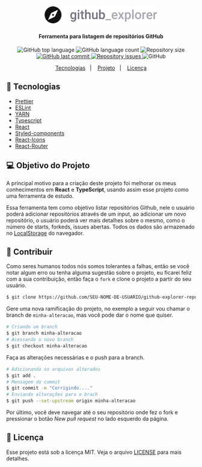 <h1 align="center">
  <img alt="Github Explorer" title="Github Explorer" src=".github/logo.svg" width="300px" />
</h1>

<h4 align = "center">
  Ferramenta para listagem de repositórios GitHub
</h4>

<p align="center">
  <img alt="GitHub top language" src="https://img.shields.io/github/languages/top/leeonardovargas/github-explorer-repositories.svg">

  <img alt="GitHub language count" src="https://img.shields.io/github/languages/count/leeonardovargas/github-explorer-repositories.svg">

  <img alt="Repository size" src="https://img.shields.io/github/repo-size/leeonardovargas/github-explorer-repositories.svg">

  <a href="https://github.com/leeonardovargas/gobarber/commits/master">
    <img alt="GitHub last commit" src="https://img.shields.io/github/last-commit/leeonardovargas/github-explorer-repositories.svg">
  </a>

  <a href="https://github.com/leeonardovargas/gobarber/issues">
    <img alt="Repository issues" src="https://img.shields.io/github/issues/leeonardovargas/github-explorer-repositories.svg">
  </a>

  <img alt="GitHub" src="https://img.shields.io/github/license/leeonardovargas/github-explorer-repositories.svg">
</p>

<p align="center">
  <a href="#rocket-tecnologias">Tecnologias</a>&nbsp;&nbsp;&nbsp;|&nbsp;&nbsp;&nbsp;
  <a href="#-projeto">Projeto</a>&nbsp;&nbsp;&nbsp;|&nbsp;&nbsp;&nbsp;
  <a href="#-licença">Licença</a>
</p>

## :rocket: Tecnologias

-  [Prettier](https://prettier.io/)
-  [ESLint](https://eslint.org/)
-  [YARN](https://yarnpkg.com/)
-  [Typescript](https://www.typescriptlang.org/)
-  [React](https://pt-br.reactjs.org/)
-  [Styled-components](https://www.styled-components.com/)
-  [React-Icons](https://react-icons.netlify.com/)
-  [React-Router](https://reacttraining.com/react-router/web/guides/quick-start)

## 💻 Objetivo do Projeto

A principal motivo para a criação deste projeto foi melhorar os meus conhecimentos em **React** e **TypeScript**, usando
assim esse projeto como uma ferramenta de estudo.

Essa ferramenta tem como objetivo listar repositórios Github, nele o usuário poderá adicionar repositórios através de um input, ao adicionar um novo repositório, o usuário poderá ver mais detalhes sobre o mesmo, como o número de starts, forkeds, issues abertas. Todos os dados são armazenado no [LocalStorage](https://javascript.info/localstorage) do navegador.

## :muscle: Contribuir

Como seres humanos todos nós somos tolerantes a falhas, então se você notar algum erro ou tenha alguma sugestão sobre o projeto, eu ficarei feliz com a sua contribuição, então faça o `fork` e clone o projeto a partir do seu usuário.

```bash
$ git clone https://github.com/SEU-NOME-DE-USUARIO/github-explorer-repositories.git
```
Gere uma nova ramificação do projeto, no exemplo a seguir vou chamar o branch de `minha-alteracao`, mas você pode dar o nome que quiser.

```bash
# Criando um branch
$ git branch minha-alteracao
# Acessando o novo branch
$ git checkout minha-alteracao
```

Faça as alterações necessárias e o push para a branch.

```bash
# Adicionando os arquivos alterados
$ git add .
# Mensagem do commit
$ git commit -m "Corrigindo...."
# Enviando alterações para o brach
$ git push --set-upstream origin minha-alteracao
```
Por último, você deve navegar até o seu repositório onde fez o fork e pressionar o botão *New pull request* no lado esquerdo da página.

## 📝 Licença

Esse projeto está sob a licença MIT. Veja o arquivo [LICENSE](LICENSE.md) para mais detalhes.
